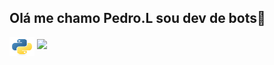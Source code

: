 ## Olá me chamo Pedro.L sou dev de bots🤖
<div>
    <img align="center" alt="Code1one-Python" height="30" width="40" src="https://raw.githubusercontent.com/devicons/devicon/master/icons/python/python-original.svg">
<img height= "180cm" src="https://github-readme-stats.vercel.app/api?username=Code1one&show_icons=true&theme=dark"/>

</div>
